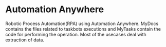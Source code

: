 # Automation Anywhere
Robotic Process Automation(RPA) using Automation Anywhere.
MyDocs contains the files related to taskbots executions and MyTasks contain the code for performing the operation.
Most of the usecases deal with extraction of data.
